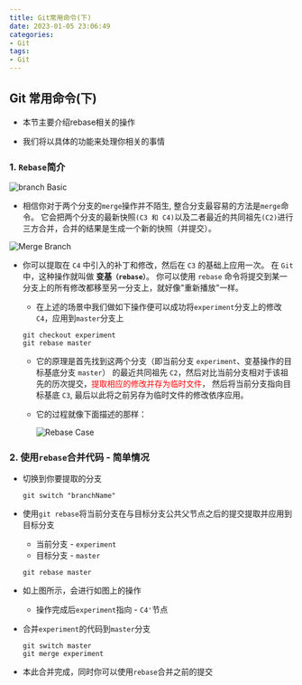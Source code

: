 ```yaml
---
title: Git常用命令(下)
date: 2023-01-05 23:06:49
categories:
- Git
tags:
- Git
---
```


## Git 常用命令(下)

- 本节主要介绍rebase相关的操作

- 我们将以具体的功能来处理你相关的事情

### 1. `Rebase`简介

![branch Basic][branch Basic]

- 相信你对于两个分支的`merge`操作并不陌生, 整合分支最容易的方法是` merge `命令。 它会把两个分支的最新快照`(C3 和 C4)`以及二者最近的共同祖先`(C2)`进行三方合并，合并的结果是生成一个新的快照（并提交）。

![Merge Branch][merge_branch]

- 你可以提取在 `C4` 中引入的补丁和修改，然后在 `C3` 的基础上应用一次。 在 `Git` 中，这种操作就叫做 **变基`（rebase）`**。 你可以使用 `rebase` 命令将提交到某一分支上的所有修改都移至另一分支上，就好像"重新播放"一样。

  - 在上述的场景中我们做如下操作便可以成功将`experiment`分支上的修改`C4`，应用到`master`分支上

  ```git
  git checkout experiment
  git rebase master
  ```

  - 它的原理是首先找到这两个分支（即当前分支 `experiment`、变基操作的目标基底分支 `master`） 的最近共同祖先 `C2`，然后对比当前分支相对于该祖先的历次提交，<font color=red>提取相应的修改并存为临时文件</font>， 然后将当前分支指向目标基底 `C3`, 最后以此将之前另存为临时文件的修改依序应用。

  - 它的过程就像下面描述的那样：

    ![Rebase Case][basic rebase 3]



### 2. 使用`rebase`合并代码 - 简单情况

- 切换到你要提取的分支

  ```git
  git switch "branchName"
  ```

- 使用`git rebase`将当前分支在与目标分支公共父节点之后的提交提取并应用到目标分支

  - 当前分支 - `experiment`
  - 目标分支 - `master`

  ```git
  git rebase master
  ```

- 如上图所示，会进行如图上的操作

  - 操作完成后`experiment`指向 - `C4'`节点

- 合并`experiment`的代码到`master`分支

  ```git
  git switch master
  git merge experiment
  ```

- 本此合并完成，同时你可以使用`rebase`合并之前的提交





[branch Basic]: https://raw.githubusercontent.com/Ranbun/images/main/blog/git/branch_basic.png "branch Basic"

[merge_branch]: https://raw.githubusercontent.com/Ranbun/images/main/blog/git/merge_branch_1.png "Merge branch"
[basic rebase 3]:https://raw.githubusercontent.com/Ranbun/images/main/blog/git/basic-rebase-3.png "basic rebase 3"

